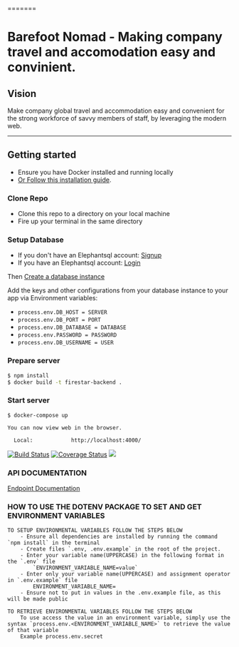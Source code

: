 =======
# Barefoot Nomad - Making company travel and accomodation easy and convinient.

## Vision

Make company global travel and accommodation easy and convenient for the strong workforce of savvy members of staff, by leveraging the modern web.

---

## Getting started

- Ensure you have Docker installed and running locally
- [Or Follow this installation guide](https://docs.docker.com/install/).

### Clone Repo

- Clone this repo to a directory on your local machine
- Fire up your terminal in the same directory

### Setup Database

- If you don't have an Elephantsql account: [Signup](https://customer.elephantsql.com/signup)
- If you have an Elephantsql account: [Login](https://customer.elephantsql.com/login)

Then [Create a database instance](https://customer.elephantsql.com/instance/create)

Add the keys and other configurations from your database instance to your app via Environment variables:

- `process.env.DB_HOST = SERVER`
- `process.env.DB_PORT = PORT`
- `process.env.DB_DATABASE = DATABASE`
- `process.env.PASSWORD = PASSWORD`
- `process.env.DB_USERNAME = USER`

### Prepare server

```bash
$ npm install
$ docker build -t firestar-backend .
```

### Start server

`$ docker-compose up`

```
You can now view web in the browser.

  Local:            http://localhost:4000/

```
[![Build Status](https://travis-ci.com/andela/firestar-backend.svg?branch=stage)](https://travis-ci.com/andela/firestar-backend)    [![Coverage Status](https://coveralls.io/repos/github/andela/firestar-backend/badge.svg?branch=coveralls)](https://coveralls.io/github/andela/firestar-backend?branch=coveralls)   [![](https://img.shields.io/badge/Protected_by-Hound-a873d1.svg)](https://houndci.com)

### API DOCUMENTATION

[Endpoint Documentation](http://localhost:3000/api-docs/)

### HOW TO USE THE DOTENV PACKAGE TO SET AND GET ENVIRONMENT VARIABLES

    TO SETUP ENVIRONMENTAL VARIABLES FOLLOW THE STEPS BELOW
        - Ensure all dependencies are installed by running the command `npm install` in the terminal
        - Create files `.env, .env.example` in the root of the project. 
        - Enter your variable name(UPPERCASE) in the following format in the `.env` file
            `ENVIRONMENT_VARIABLE_NAME=value`
        - Enter only your variable name(UPPERCASE) and assignment operator in `.env.example` file 
            ENVIRONMENT_VARIABLE_NAME=
        - Ensure not to put in values in the .env.example file, as this will be made public

    TO RETRIEVE ENVIRONMENTAL VARIABLES FOLLOW THE STEPS BELOW
        To use access the value in an environment variable, simply use the syntax `process.env.<ENVIRONMENT_VARIABLE_NAME>` to retrieve the value of that variable
        Example process.env.secret




